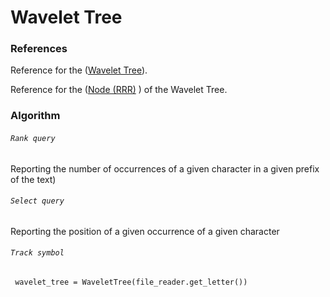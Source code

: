 Wavelet Tree
========

### References 
Reference for the ([Wavelet Tree](http://alexbowe.com/wavelet-trees/)).

Reference for the ([Node (RRR)](http://alexbowe.com/wavelet-trees/) ) of the Wavelet Tree. 

### Algorithm

###### `Rank query`
Reporting the number of occurrences of a given character in a given prefix of the text)
###### `Select query`
Reporting the position of a given occurrence of a given character
###### `Track symbol`

<code> wavelet_tree = WaveletTree(file_reader.get_letter()) </code> 
